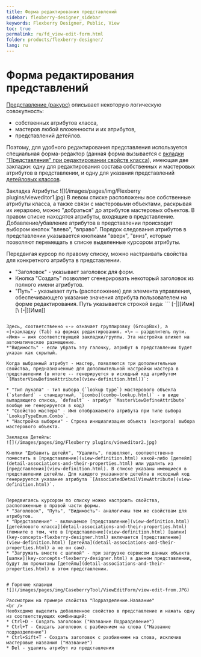 ```yaml
---
title: Форма редактирования представлений
sidebar: flexberry-designer_sidebar
keywords: Flexberry Designer, Public, View
toc: true
permalink: ru/fd_view-edit-form.html
folder: products/flexberry-designer/
lang: ru
---
```


# Форма редактирования представлений
[Представление (ракурс)](view-definition.html) описывает некоторую логическую совокупность:

* собственных атрибутов класса, 
* мастеров любой вложенности и их атрибутов,
* представлений детейлов.

Поэтому, для удобного редактирования представления используется специальная форма-редактор (данная форма вызывается с [вкладки "Представления" при редактировании свойств класса](data--classes.html)), имеющая две закладки: одну для редактирования состава собственных и мастеровых атрибутов в представлении, и одну для указания представлений [детейловых классов](detail-associations-and-their-properties.html).


Закладка Атрибуты:
![](/images/pages/img/Flexberry plugins/vieweditor1.jpg)
В левом списке расположены все собственные атрибуты класса, а также связи с мастеровыми объектами, раскрывая их иерархию, можно "добраться" до атрибутов мастеровых объектов. В правом списке находятся атрибуты, входящие в представление. Добавление/убавление атрибутов в представлении происходит выбором кнопок "влево", "вправо". Порядок следования атрибутов в представлении указывается кнопками "вверх", "вниз", которые позволяют перемещать в списке выделенные курсором атрибуты.


Передвигая курсор по правому списку, можно настраивать свойства для конкретного атрибута в представлении.


* "Заголовок" - указывает заголовок для форм. 
* Кнопка "Создать" позволяет сгенерировать некоторый заголовок из полного имени атрибутов.
* "Путь" - указывает путь (расположение) для элемента управления, обеспечивающего указание значения атрибута пользователем на форме редактирования. Путь указывается строкой вида: ```
[-|][Имя][\ [-|][Имя]]
```

Здесь, соответственно «-» означает группировку (GroupBox), а «|»закладку (Tab) на формах редактирования. «\» — разделитель пути. «Имя» — имя соответствующей закладки/группы. Эта настройка влияет на автоматическое размещение.
*"Видимость" - если убрать эту галочку, атрибут в представлении будет указан как скрытый.

Когда выбранный атрибут - мастер, появляются три дополнительные свойства, предназначенные для дополнительной настройки мастера в представлении (в итоге -- генерируется в исходный код атрибутом `[MasterViewDefineAttribute](view-definition.html))`:

* "Тип лукапа" - тип выбора (`lookup type`) мастерового объекта (`standard` - стандартный, `[combo](combo-lookup.html)` - в виде выпадающего списка, `default` - атрибут `MasterViewDefineAttribute` вообще не генерируется в код) 
* "Свойство мастера" - Имя отображаемого атрибута при типе выбора `LookupTypeEnum.Combo`. 
* "Настройка выборки" - Строка инициализации объекта (контрола) выбора мастерового объекта.

Закладка Детейлы:
![](/images/pages/img/Flexberry plugins/vieweditor2.jpg)

Кнопки "Добавить детейл", "Удалить", позволяют, соответственно поместить в [представление](view-definition.html) какой-либо [детейл](detail-associations-and-their-properties.html) или удалить из [представления](view-definition.html). В списке указаны имеющиеся в представлении детейлы. Для каждого указанного детейла в исходный код генерируется указание атрибута `[AssociatedDetailViewAttribute](view-definition.html)`.


Передвигаясь курсором по списку можно настроить свойства, расположенные в правой части формы. 
* "Заголовок", "Путь", "Видимость"- аналогичны тем же свойствам для атрибутов. 
* "Представление" - включаемое [представление](view-definition.html) [детейлового класса](detail-associations-and-their-properties.html) (помните о том, что в [представление](view-definition.html) [шапки](key-concepts-flexberry-designer.html) включается [представление](view-definition.html) [детейла](detail-associations-and-their-properties.html) а не он сам).
* "Загружать вместе с шапкой" - при загрузке сервисом данных объекта [шапки](key-concepts-flexberry-designer.html) в данном представлении, будут ли прочитаны [детейлы](detail-associations-and-their-properties.html) в этом представлении.


# Горячие клавиши
![](/images/pages/img/CaseberryTool/ViewEditForm/view-edit-from.JPG)

Рассмотрим на примере свойства "Подразделение.Название"
<br />
Необходимо выделить добавленное свойство в представление и нажать одну из соответствующих комбинаций:
* Ctrl+D - Создать заголовок ("Название Подразделение")
* Ctrl+T - Создать заголовок с разбиением на слова ("Название подразделение")
* Ctrl+Sift+T - Создать заголовок с разбиением на слова, исключив мастеровые названия ("Название")
* Del - удалить атрибут из представления
